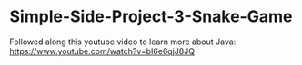 # Simple-Side-Project-3-Snake-Game

Followed along this youtube video to learn more about Java: https://www.youtube.com/watch?v=bI6e6qjJ8JQ
